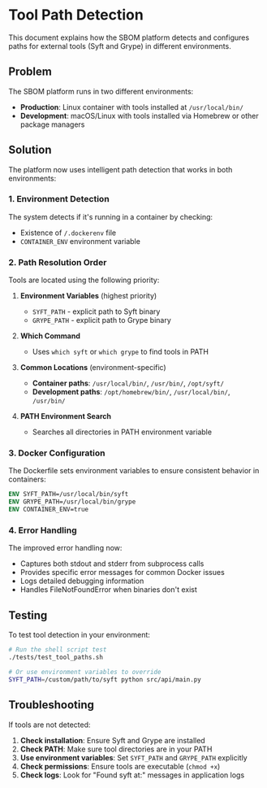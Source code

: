 # Tool Path Detection

This document explains how the SBOM platform detects and configures paths for external tools (Syft and Grype) in different environments.

## Problem

The SBOM platform runs in two different environments:
- **Production**: Linux container with tools installed at `/usr/local/bin/`
- **Development**: macOS/Linux with tools installed via Homebrew or other package managers

## Solution

The platform now uses intelligent path detection that works in both environments:

### 1. Environment Detection

The system detects if it's running in a container by checking:
- Existence of `/.dockerenv` file
- `CONTAINER_ENV` environment variable

### 2. Path Resolution Order

Tools are located using the following priority:

1. **Environment Variables** (highest priority)
   - `SYFT_PATH` - explicit path to Syft binary
   - `GRYPE_PATH` - explicit path to Grype binary

2. **Which Command**
   - Uses `which syft` or `which grype` to find tools in PATH

3. **Common Locations** (environment-specific)
   - **Container paths**: `/usr/local/bin/`, `/usr/bin/`, `/opt/syft/`
   - **Development paths**: `/opt/homebrew/bin/`, `/usr/local/bin/`, `/usr/bin/`

4. **PATH Environment Search**
   - Searches all directories in PATH environment variable

### 3. Docker Configuration

The Dockerfile sets environment variables to ensure consistent behavior in containers:

```dockerfile
ENV SYFT_PATH=/usr/local/bin/syft
ENV GRYPE_PATH=/usr/local/bin/grype
ENV CONTAINER_ENV=true
```

### 4. Error Handling

The improved error handling now:
- Captures both stdout and stderr from subprocess calls
- Provides specific error messages for common Docker issues
- Logs detailed debugging information
- Handles FileNotFoundError when binaries don't exist

## Testing

To test tool detection in your environment:

```bash
# Run the shell script test
./tests/test_tool_paths.sh

# Or use environment variables to override
SYFT_PATH=/custom/path/to/syft python src/api/main.py
```

## Troubleshooting

If tools are not detected:

1. **Check installation**: Ensure Syft and Grype are installed
2. **Check PATH**: Make sure tool directories are in your PATH
3. **Use environment variables**: Set `SYFT_PATH` and `GRYPE_PATH` explicitly
4. **Check permissions**: Ensure tools are executable (`chmod +x`)
5. **Check logs**: Look for "Found syft at:" messages in application logs